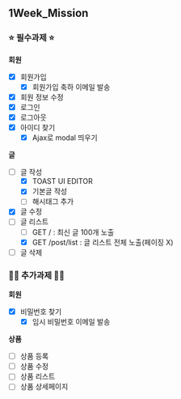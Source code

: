 ## 1Week_Mission
### ⭐️ 필수과제 ⭐️
<strong>회원</strong>
- [X] 회원가입
    - [X] 회원가입 축하 이메일 발송
- [X] 회원 정보 수정
- [X] 로그인
- [X] 로그아웃
- [X] 아이디 찾기
    - [X] Ajax로 modal 띄우기

<strong>글</strong>
- [ ] 글 작성
    - [X] TOAST UI EDITOR
    - [X] 기본글 작성
    - [ ] 해시태그 추가
- [X] 글 수정
- [ ] 글 리스트
    - [ ] GET / : 최신 글 100개 노출
    - [X] GET /post/list : 글 리스트 전체 노출(페이징 X)
- [ ] 글 삭제

### 👍🏻 추가과제 👍🏻
<strong>회원</strong>
- [X] 비밀번호 찾기
    - [X] 임시 비밀번호 이메일 발송

<strong>상품</strong>
- [ ] 상품 등록
- [ ] 상품 수정
- [ ] 상품 리스트
- [ ] 상품 상세페이지